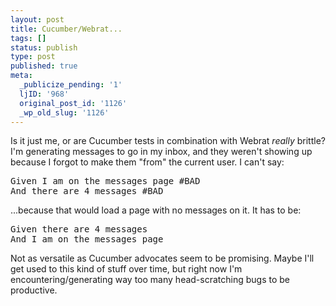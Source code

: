 ```yaml
---
layout: post
title: Cucumber/Webrat...
tags: []
status: publish
type: post
published: true
meta:
  _publicize_pending: '1'
  ljID: '968'
  original_post_id: '1126'
  _wp_old_slug: '1126'
---
```

Is it just me, or are Cucumber tests in combination with Webrat <em>really</em> brittle?  I'm generating messages to go in my inbox, and they weren't showing up because I forgot to make them "from" the current user.  I can't say:

<pre>
Given I am on the messages page #BAD
And there are 4 messages #BAD
</pre>

...because that would load a page with no messages on it.  It has to be:

<pre>
Given there are 4 messages
And I am on the messages page
</pre>

Not as versatile as Cucumber advocates seem to be promising.  Maybe I'll get used to this kind of stuff over time, but right now I'm encountering/generating way too many head-scratching bugs to be productive.
